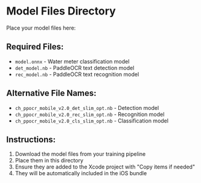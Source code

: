 # Model Files Directory

Place your model files here:

## Required Files:
- `model.onnx` - Water meter classification model
- `det_model.nb` - PaddleOCR text detection model  
- `rec_model.nb` - PaddleOCR text recognition model

## Alternative File Names:
- `ch_ppocr_mobile_v2.0_det_slim_opt.nb` - Detection model
- `ch_ppocr_mobile_v2.0_rec_slim_opt.nb` - Recognition model
- `ch_ppocr_mobile_v2.0_cls_slim_opt.nb` - Classification model

## Instructions:
1. Download the model files from your training pipeline
2. Place them in this directory
3. Ensure they are added to the Xcode project with "Copy items if needed"
4. They will be automatically included in the iOS bundle
